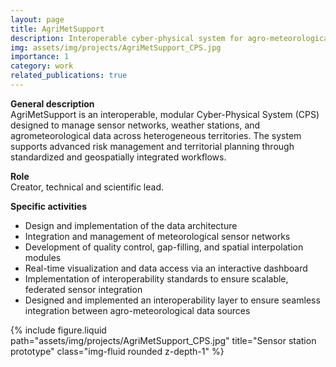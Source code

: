 ```yaml
---
layout: page
title: AgriMetSupport
description: Interoperable cyber-physical system for agro-meteorological data management.
img: assets/img/projects/AgriMetSupport_CPS.jpg
importance: 1
category: work
related_publications: true
---
```


**General description**  
AgriMetSupport is an interoperable, modular Cyber-Physical System (CPS) designed to manage sensor networks, weather stations, and agrometeorological data across heterogeneous territories. The system supports advanced risk management and territorial planning through standardized and geospatially integrated workflows.

**Role**  
Creator, technical and scientific lead.

**Specific activities**  
- Design and implementation of the data architecture
- Integration and management of meteorological sensor networks
- Development of quality control, gap-filling, and spatial interpolation modules
- Real-time visualization and data access via an interactive dashboard
- Implementation of interoperability standards to ensure scalable, federated sensor integration
- Designed and implemented an interoperability layer to ensure seamless integration between agro-meteorological data sources

<div class="row">
  <div class="col-sm mt-3 mt-md-0">
    {% include figure.liquid path="assets/img/projects/AgriMetSupport_CPS.jpg" title="Sensor station prototype" class="img-fluid rounded z-depth-1" %}
  </div>
</div>
<br>
<!-- {% cite Langella2025AgriMetSupport %} -->